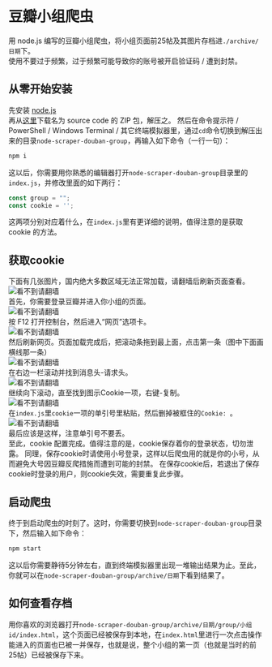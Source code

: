 # 豆瓣小组爬虫

用 node.js 编写的豆瓣小组爬虫，将小组页面前25帖及其图片存档进`./archive/日期`下。  
使用不要过于频繁，过于频繁可能导致你的账号被开启验证码 / 遭到封禁。

## 从零开始安装

先安装 [node.js](https://nodejs.org/zh-cn/download/)  
再从[这里](https://github.com/lixiang810/node-scraper-douban-group/releases/)下载名为 source code 的 ZIP 包，解压之。
然后在命令提示符 / PowerShell / Windows Terminal / 其它终端模拟器里，通过`cd`命令切换到解压出来的目录`node-scraper-douban-group`，再输入如下命令（一行一句）：

```bash
npm i
```

这以后，你需要用你熟悉的编辑器打开`node-scraper-douban-group`目录里的`index.js`，并修改里面的如下两行：

```js
const group = "";
const cookie = '';
```

这两项分别对应着什么，在`index.js`里有更详细的说明，值得注意的是获取 cookie 的方法。

## 获取cookie

下面有几张图片，国内绝大多数区域无法正常加载，请翻墙后刷新页面查看。  
![看不到请翻墙](https://cdn.jsdelivr.net/gh/lixiang810/fk-gfw/tutorial1/1.png)  
首先，你需要登录豆瓣并进入你小组的页面。  
![看不到请翻墙](https://cdn.jsdelivr.net/gh/lixiang810/fk-gfw/tutorial1/2.png)  
按 F12 打开控制台，然后进入“网页”选项卡。  
![看不到请翻墙](https://cdn.jsdelivr.net/gh/lixiang810/fk-gfw/tutorial1/3.png)  
然后刷新网页。页面加载完成后，把滚动条拖到最上面，点击第一条（图中下面画横线那一条）  
![看不到请翻墙](https://cdn.jsdelivr.net/gh/lixiang810/fk-gfw/tutorial1/4.png)  
在右边一栏滚动并找到消息头-请求头。  
![看不到请翻墙](https://cdn.jsdelivr.net/gh/lixiang810/fk-gfw/tutorial1/5.png)  
继续向下滚动，直至找到图示Cookie一项，右键-复制。  
![看不到请翻墙](https://cdn.jsdelivr.net/gh/lixiang810/fk-gfw/tutorial1/6.png)  
在`index.js`里`cookie`一项的单引号里粘贴，然后删掉被框住的`Cookie: `。  
![看不到请翻墙](https://cdn.jsdelivr.net/gh/lixiang810/fk-gfw/tutorial1/7.png)  
最后应该是这样，注意单引号不要丢。  
至此，cookie 配置完成。值得注意的是，cookie保存着你的登录状态，切勿泄露。
同理，保存cookie时请使用小号登录，这样以后爬虫用的就是你的小号，从而避免大号因豆瓣反爬措施而遭到可能的封禁。
在保存cookie后，若退出了保存cookie时登录的用户，则cookie失效，需要重复此步骤。

## 启动爬虫

终于到启动爬虫的时刻了。这时，你需要切换到`node-scraper-douban-group`目录下，然后输入如下命令：

```bash
npm start
```

这以后你需要静待5分钟左右，直到终端模拟器里出现一堆输出结果为止。至此，你就可以在`node-scraper-douban-group/archive/日期`下看到结果了。

## 如何查看存档

用你喜欢的浏览器打开`node-scraper-douban-group/archive/日期/group/小组id/index.html`，这个页面已经被保存到本地，在`index.html`里进行一次点击操作能进入的页面也已被一并保存，也就是说，整个小组的第一页（也就是当时的前25帖）已经被保存下来。
